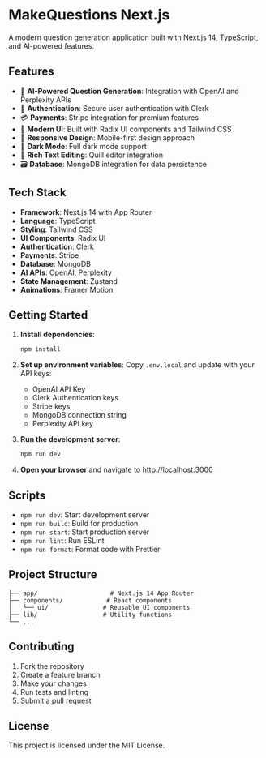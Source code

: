# MakeQuestions Next.js

A modern question generation application built with Next.js 14, TypeScript, and AI-powered features.

## Features

- 🤖 **AI-Powered Question Generation**: Integration with OpenAI and Perplexity APIs
- 🔐 **Authentication**: Secure user authentication with Clerk
- 💳 **Payments**: Stripe integration for premium features
- 🎨 **Modern UI**: Built with Radix UI components and Tailwind CSS
- 📱 **Responsive Design**: Mobile-first design approach
- 🌙 **Dark Mode**: Full dark mode support
- 📝 **Rich Text Editing**: Quill editor integration
- 🗃️ **Database**: MongoDB integration for data persistence

## Tech Stack

- **Framework**: Next.js 14 with App Router
- **Language**: TypeScript
- **Styling**: Tailwind CSS
- **UI Components**: Radix UI
- **Authentication**: Clerk
- **Payments**: Stripe
- **Database**: MongoDB
- **AI APIs**: OpenAI, Perplexity
- **State Management**: Zustand
- **Animations**: Framer Motion

## Getting Started

1. **Install dependencies**:
   ```bash
   npm install
   ```

2. **Set up environment variables**:
   Copy `.env.local` and update with your API keys:
   - OpenAI API Key
   - Clerk Authentication keys
   - Stripe keys
   - MongoDB connection string
   - Perplexity API key

3. **Run the development server**:
   ```bash
   npm run dev
   ```

4. **Open your browser** and navigate to [http://localhost:3000](http://localhost:3000)

## Scripts

- `npm run dev`: Start development server
- `npm run build`: Build for production
- `npm run start`: Start production server
- `npm run lint`: Run ESLint
- `npm run format`: Format code with Prettier

## Project Structure

```
├── app/                    # Next.js 14 App Router
├── components/            # React components
│   └── ui/               # Reusable UI components
├── lib/                  # Utility functions
└── ...
```

## Contributing

1. Fork the repository
2. Create a feature branch
3. Make your changes
4. Run tests and linting
5. Submit a pull request

## License

This project is licensed under the MIT License.
